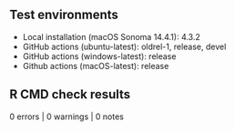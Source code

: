 ## Test environments

* Local installation (macOS Sonoma 14.4.1): 4.3.2
* GitHub actions (ubuntu-latest): oldrel-1, release, devel
* GitHub actions (windows-latest): release
* Github actions (macOS-latest): release

## R CMD check results

0 errors | 0 warnings | 0 notes
